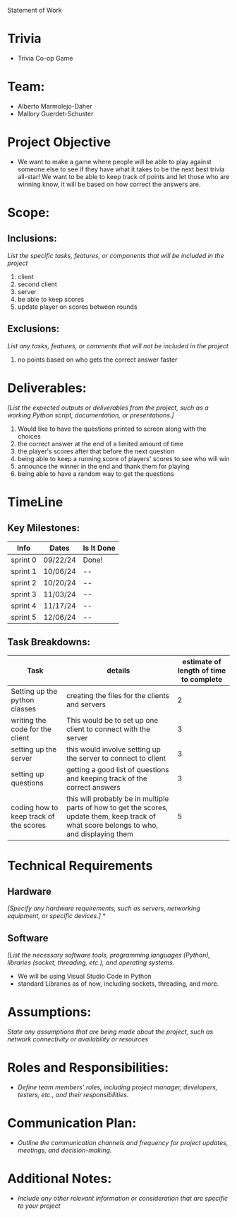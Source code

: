 Statement of Work

# Trivia
* Trivia Co-op Game

# Team:
* Alberto Marmolejo-Daher
* Mallory Guerdet-Schuster

# Project Objective
* We want to make a game where people will be able to play against someone else to see if they have what it takes to be the next best trivia all-star! We want to be able to keep track of points and let those who are winning know, it will be based on how correct the answers are.  

# Scope:
## Inclusions:
*List the specific tasks, features, or components that will be included in the project*
1. client
2. second client
3. server
4. be able to keep scores
5. update player on scores between rounds

## Exclusions:
*List any tasks, features, or comments that will not be included in the project*
1. no points based on who gets the correct answer faster
   

# Deliverables:
*[List the expected outputs or deliverables from the project, such as a working Python script, documentation, or presentations.]*
1. Would like to have the questions printed to screen along with the choices
2. the correct answer at the end of a limited amount of time
3. the player's scores after that before the next question
4. being able to keep a running score of players' scores to see who will win
5. announce the winner in the end and thank them for playing
6. being able to have a random way to get the questions


# TimeLine

## Key Milestones:
| Info | Dates | Is It Done |
|------|------|---------|
| sprint 0 |  09/22/24  |  Done! |
| sprint 1 |  10/06/24  |  -- |
| sprint 2 |  10/20/24  |  -- |
| sprint 3 |  11/03/24  |  -- |
| sprint 4 |  11/17/24  |  -- |
| sprint 5 |  12/06/24  |  -- |

## Task Breakdowns:
| Task | details | estimate of length of time to complete |
|-----|---|------|
|Setting up the python classes |creating the files for the clients and servers |2|
| writing the code for the client| This would be to set up one client to connect with the server | 3|
| setting up the server | this would involve setting up the server to connect to client| 3|
|setting up questions | getting a good list of questions and keeping track of the correct answers | 3|
| coding how to keep track of the scores | this will probably be in multiple parts of how to get the scores, update them, keep track of what score belongs to who, and displaying them| 5|


# Technical Requirements

## Hardware
*[Specify any hardware requirements, such as servers, networking equipment, or specific devices.]*
*

## Software
*[List the necessary software tools, programming languages (Python), libraries (socket, threading, etc.), and operating systems.*
* We will be using Visual Studio Code in Python
* standard Libraries as of now, including sockets, threading, and more.

# Assumptions:
*State any assumptions that are being made about the project, such as network connectivity or availability or resources*

# Roles and Responsibilities:
* *Define team members' roles, including project manager, developers, testers, etc., and their responsibilities.*

# Communication Plan:
* *Outline the communication channels and frequency for project updates, meetings, and decision-making.*

# Additional Notes:
* *Include any other relevant information or consideration that are specific to your project*




